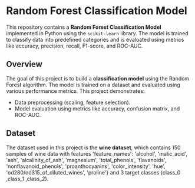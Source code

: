 # Random Forest Classification Model

This repository contains a **Random Forest Classification Model** implemented in Python using the `scikit-learn` library. The model is trained to classify data into predefined categories and is evaluated using metrics like accuracy, precision, recall, F1-score, and ROC-AUC.


## Overview
The goal of this project is to build a **classification model** using the Random Forest algorithm. The model is trained on a dataset and evaluated using various performance metrics. This project demonstrates:
- Data preprocessing (scaling, feature selection).
- Model evaluation using metrics like accuracy, confusion matrix, and ROC-AUC.

## Dataset
The dataset used in this project is the **wine dataset**, which contains 150 samples of wine data with features 'feature_names': 'alcohol',
  'malic_acid',
  'ash',
  'alcalinity_of_ash',
  'magnesium',
  'total_phenols',
  'flavanoids',
  'nonflavanoid_phenols',
  'proanthocyanins',
  'color_intensity',
  'hue',
  'od280/od315_of_diluted_wines',
  'proline'} and 3 target classes (class_0 ,class_1 ,class_2).


